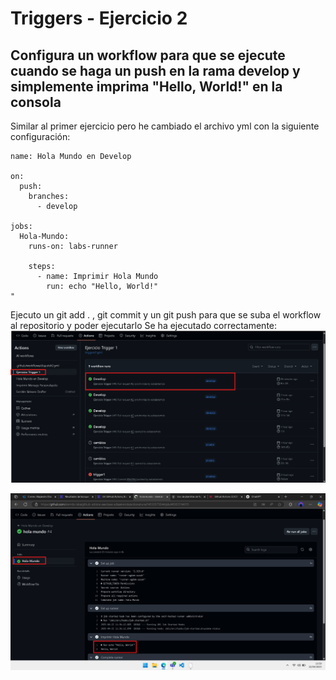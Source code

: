 # Triggers - Ejercicio 2

## Configura un workflow para que se ejecute cuando se haga un push en la rama develop y simplemente imprima "Hello, World!" en la consola

Similar al primer ejercicio pero he cambiado el archivo yml con la siguiente configuración:

```
name: Hola Mundo en Develop

on:
  push:
    branches:
      - develop

jobs:
  Hola-Mundo:
    runs-on: labs-runner

    steps:
      - name: Imprimir Hola Mundo
        run: echo "Hello, World!"
"
```
Ejecuto un git add . , git commit y un git push para que se suba el workflow al repositorio y poder ejecutarlo
Se ha ejecutado correctamente:
![alt text](../../auxiliar/trigger1.2.png)

![alt text](../../auxiliar/holamundo.png)